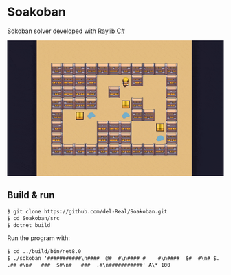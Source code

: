 # Soakoban

Sokoban solver developed with [Raylib C#](https://github.com/raylib-cs/raylib-cs)

![](./demo.gif)

## Build & run

```console
$ git clone https://github.com/del-Real/Soakoban.git
$ cd Soakoban/src
$ dotnet build
```

Run the program with:

```console
$ cd ../build/bin/net8.0
$ ./sokoban '###########\n####  @#  #\n#### #    #\n####  $#  #\n# $.  .## #\n#   ###  $#\n#   ###  .#\n###########' A\* 100
```



